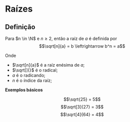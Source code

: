# Raízes

## Definição
Para $n \in \N$ e $n \geq 2$, então a raíz de $a$ é definida por
$$\sqrt[n]{a} = b \leftrightarrow  b^n = a$$

Onde
- $\sqrt[n]{a}$ é a raíz enésima de $a$;
- $\sqrt[]{}$ é o radical;
- $a$ é o radicando;
- $n$ é o índice da raíz;

**Exemplos básicos**

$$\sqrt{25} = 5$$
$$\sqrt[3]{27} = 3$$
$$\sqrt[4]{64} = 4$$